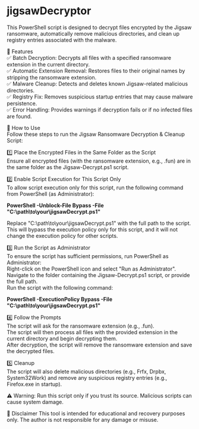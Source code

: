 # jigsawDecryptor  
This PowerShell script is designed to decrypt files encrypted by the Jigsaw ransomware, automatically remove malicious directories, and clean up registry entries associated with the malware.  

🔹 Features  
✅ Batch Decryption: Decrypts all files with a specified ransomware extension in the current directory.  
✅ Automatic Extension Removal: Restores files to their original names by stripping the ransomware extension.  
✅ Malware Cleanup: Detects and deletes known Jigsaw-related malicious directories.  
✅ Registry Fix: Removes suspicious startup entries that may cause malware persistence.  
✅ Error Handling: Provides warnings if decryption fails or if no infected files are found.  

🚀 How to Use  
Follow these steps to run the Jigsaw Ransomware Decryption & Cleanup Script:  

1️⃣ Place the Encrypted Files in the Same Folder as the Script  
Ensure all encrypted files (with the ransomware extension, e.g., .fun) are in the same folder as the Jigsaw-Decrypt.ps1 script.  

2️⃣ Enable Script Execution for This Script Only  
To allow script execution only for this script, run the following command from PowerShell (as Administrator):  

**PowerShell -Unblock-File Bypass -File "C:\path\to\your\jigsawDecrypt.ps1"**  

Replace "C:\path\to\your\jigsawDecrypt.ps1" with the full path to the script.  
This will bypass the execution policy only for this script, and it will not change the execution policy for other scripts.  

3️⃣ Run the Script as Administrator  
To ensure the script has sufficient permissions, run PowerShell as Administrator:  
Right-click on the PowerShell icon and select "Run as Administrator".  
Navigate to the folder containing the Jigsaw-Decrypt.ps1 script, or provide the full path.  
Run the script with the following command:  

**PowerShell -ExecutionPolicy Bypass -File "C:\path\to\your\jigsawDecrypt.ps1"**  

4️⃣ Follow the Prompts  
The script will ask for the ransomware extension (e.g., .fun).  
The script will then process all files with the provided extension in the current directory and begin decrypting them.  
After decryption, the script will remove the ransomware extension and save the decrypted files.  

5️⃣ Cleanup  
The script will also delete malicious directories (e.g., Frfx, Drpbx, System32Work) and remove any suspicious registry entries (e.g., Firefox.exe in startup).  

⚠️ Warning: Run this script only if you trust its source. Malicious scripts can cause system damage.  

📌 Disclaimer
This tool is intended for educational and recovery purposes only. The author is not responsible for any damage or misuse.
